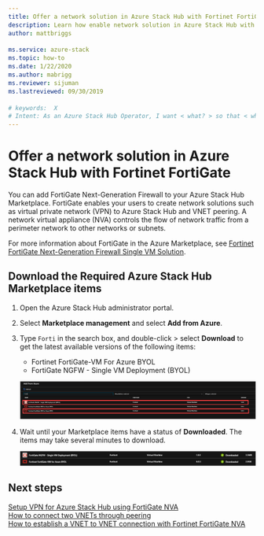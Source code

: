 ```yaml
---
title: Offer a network solution in Azure Stack Hub with Fortinet FortiGate | Microsoft Docs
description: Learn how enable network solution in Azure Stack Hub with Fortinet FortiGate
author: mattbriggs

ms.service: azure-stack
ms.topic: how-to
ms.date: 1/22/2020
ms.author: mabrigg
ms.reviewer: sijuman
ms.lastreviewed: 09/30/2019

# keywords:  X
# Intent: As an Azure Stack Hub Operator, I want < what? > so that < why? >
---
```


# Offer a network solution in Azure Stack Hub with Fortinet FortiGate

You can add FortiGate Next-Generation Firewall to your Azure Stack Hub Marketplace. FortiGate enables your users to create network solutions such as virtual private network (VPN) to Azure Stack Hub and VNET peering. A network virtual appliance (NVA) controls the flow of network traffic from a perimeter network to other networks or subnets. 

For more information about FortiGate in the Azure Marketplace, see [Fortinet FortiGate Next-Generation Firewall Single VM Solution](https://azuremarketplace.microsoft.com/marketplace/apps/fortinet.fortinet-FortiGate-singlevm).

## Download the Required Azure Stack Hub Marketplace items

1.  Open the Azure Stack Hub administrator portal.

2.  Select **Marketplace management** and select **Add from Azure**.

3. Type `Forti` in the search box, and double-click > select **Download** to get the latest available versions of the following items: 
    - Fortinet FortiGate-VM For Azure BYOL
    - FortiGate NGFW - Single VM Deployment (BYOL)

    ![Azure Stack Hub FortiGate Fortinet](./media/azure-stack-network-solutions-enable/azure-stack-marketplace-FortiGate-fortinet.png)

2.  Wait until your Marketplace items have a status of **Downloaded**. The items may take several minutes to download.

    ![Azure Stack Hub FortiGate Fortinet](./media/azure-stack-network-solutions-enable/image4.png)

## Next steps

[Setup VPN for Azure Stack Hub using FortiGate NVA](../user/azure-stack-network-howto-vnet-to-onprem.md)  
[How to connect two VNETs through peering](../user/azure-stack-network-howto-vnet-to-vnet.md)  
[How to establish a VNET to VNET connection with Fortinet FortiGate NVA](../user/azure-stack-network-howto-vnet-to-vnet-stacks.md)  
